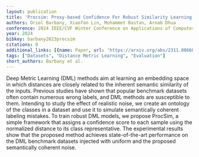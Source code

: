 ```yaml
---
layout: publication
title: 'Procsim: Proxy-based Confidence For Robust Similarity Learning'
authors: Oriol Barbany, Xiaofan Lin, Muhammet Bastan, Arnab Dhua
conference: 2024 IEEE/CVF Winter Conference on Applications of Computer Vision (WACV)
year: 2024
bibkey: barbany2023procsim
citations: 0
additional_links: [{name: Paper, url: 'https://arxiv.org/abs/2311.00668'}]
tags: ["Datasets", "Distance Metric Learning", "Evaluation"]
short_authors: Barbany et al.
---
```

Deep Metric Learning (DML) methods aim at learning an embedding space in
which distances are closely related to the inherent semantic similarity of the
inputs. Previous studies have shown that popular benchmark datasets often
contain numerous wrong labels, and DML methods are susceptible to them.
Intending to study the effect of realistic noise, we create an ontology of the
classes in a dataset and use it to simulate semantically coherent labeling
mistakes. To train robust DML models, we propose ProcSim, a simple framework
that assigns a confidence score to each sample using the normalized distance to
its class representative. The experimental results show that the proposed
method achieves state-of-the-art performance on the DML benchmark datasets
injected with uniform and the proposed semantically coherent noise.